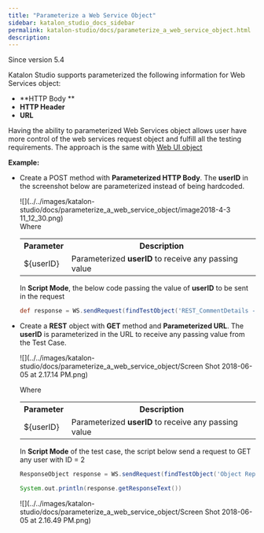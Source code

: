 ```yaml
---
title: "Parameterize a Web Service Object" 
sidebar: katalon_studio_docs_sidebar
permalink: katalon-studio/docs/parameterize_a_web_service_object.html 
description: 
---
```

Since version 5.4

  
Katalon Studio supports parameterized the following information for Web Services object:

*   **HTTP Body **
*   **HTTP Header**
*   **URL**

Having the ability to parameterized Web Services object allows user have more control of the web services request object and fulfill all the testing requirements. The approach is the same with [Web UI object](https://docs.katalon.com/x/A4C9)

**Example:**

*   Create a POST method with **Parameterized HTTP Body**. The **userID** in the screenshot below are parameterized instead of being hardcoded.  
      
    ![](../../images/katalon-studio/docs/parameterize_a_web_service_object/image2018-4-3 11_12_30.png)  
    Where
    
    <table class="wrapped confluenceTable"><colgroup><col><col></colgroup><tbody><tr class="xtr-0"><th class="xtd-0-0 confluenceTh">Parameter</th><th class="xtd-0-1 confluenceTh">Description</th></tr><tr class="xtr-1"><td class="xtd-1-0 confluenceTd">${userID}</td><td class="xtd-1-1 confluenceTd">Parameterized <strong>userID</strong> to receive any passing value</td></tr></tbody></table>
    
    In **Script Mode**, the below code passing the value of **userID** to be sent in the request
    
    ```groovy
    def response = WS.sendRequest(findTestObject('REST_CommentDetails - Copy', [('userID') : '999']))
    ```
    
*   Create a **REST** object with **GET** method and **Parameterized URL**. The **userID** is parameterized in the URL to receive any passing value from the Test Case.  
      
    ![](../../images/katalon-studio/docs/parameterize_a_web_service_object/Screen Shot 2018-06-05 at 2.17.14 PM.png)  
    
    Where
    
    <table class="wrapped confluenceTable"><colgroup><col><col></colgroup><tbody><tr class="xtr-0"><th class="xtd-0-0 confluenceTh">Parameter</th><th class="xtd-0-1 confluenceTh">Description</th></tr><tr class="xtr-1"><td class="xtd-1-0 confluenceTd">${userID}</td><td class="xtd-1-1 confluenceTd">Parameterized <strong>userID</strong> to receive any passing value</td></tr></tbody></table>
    
      
    In **Script Mode** of the test case, the script below send a request to GET any user with ID = 2 
    
    ```groovy
    ResponseObject response = WS.sendRequest(findTestObject('Object Repository/REST_CommentDetails', [('userId'): '2']))
    
    System.out.println(response.getResponseText())
    ```
    
    ![](../../images/katalon-studio/docs/parameterize_a_web_service_object/Screen Shot 2018-06-05 at 2.16.49 PM.png)